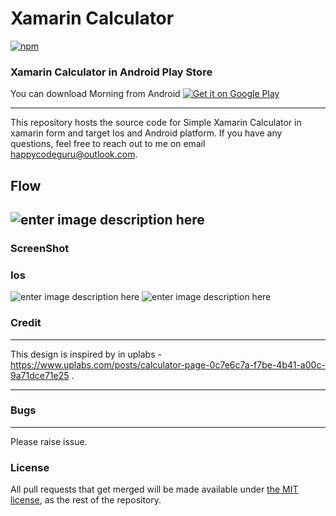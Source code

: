 
# Xamarin Calculator

[![npm](https://img.shields.io/github/license/juliaqiuxy/slopeninja-frontend.svg)](https://github.com/juliaqiuxy/slopeninja-frontend/blob/master/LICENSE.md)

### Xamarin Calculator in Android Play Store

You can download Morning from Android 
<a href='https://play.google.com/store/apps/details?id=com.asthanarht.calculator'><img alt='Get it on Google Play' src='https://play.google.com/intl/en_us/badges/images/generic/en_badge_web_generic.png'/></a>


----------


This repository hosts the source code for Simple Xamarin Calculator in xamarin form and target Ios and Android platform. If you have any questions, feel free to reach out to me on  email happycodeguru@outlook.com.


Flow
----------
![enter image description here](https://github.com/asthanarht/XFCalculator/blob/master/asthanarht.calculator/Models/ss.gif "demo")
----------
### ScreenShot 
### Ios 
 ![enter image description here](https://lh3.googleusercontent.com/LTDWQ5K95Hnih6cKq2TbQrnA91sY8h9BAKPfU5udkLmg_rOztkQzHjBP6f3kv81xS28FKr80lllx "main screen")
![enter image description here](https://lh3.googleusercontent.com/bf57Hm2FPvEL1fIdzg3Q5YmkSsldK5Vp2D4oU-Ew_izu9DlqCB6gLV_8KhrHOFBx6GfuLeJ3eLUO "mainscreen")


### Credit
----------

This design is inspired by in uplabs - https://www.uplabs.com/posts/calculator-page-0c7e6c7a-f7be-4b41-a00c-9a71dce71e25 .

----------


### Bugs
----------
Please raise issue.


<a name="license"/>

### License
All pull requests that get merged will be made available under [the MIT license](https://github.com/juliaqiuxy/slopeninja-frontend/blob/master/LICENSE.md), as the rest of the repository.
